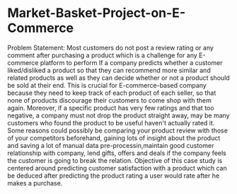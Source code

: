 # Market-Basket-Project-on-E-Commerce
Problem Statement:
Most customers do not post a review rating or any comment after purchasing a product which is a challenge for any E-commerce platform to perform If a company predicts whether a customer liked/disliked a product so that they can recommend more similar and related products as well as they can decide whether or not a product should be sold at their end. This is crucial for E-commerce-based company because they need to keep track of each product of each seller, so that none of products discourage their customers to come shop with them again. Moreover, if a specific product has very few ratings and that too negative, a company must not drop the product straight away, may be many customers who found the product to be useful haven't actually rated it. Some reasons could possibly be comparing your product review with those of your competitors beforehand, gaining lots of insight about the product and saving a lot of manual data pre-processin,maintain good customer relationship with company, lend  gifts, offers and deals if the company feels the customer is going to break the relation. Objective of this case study is centered around predicting customer satisfaction with a product which can be deduced after predicting the product rating a user would rate after he makes a purchase.
